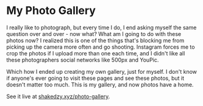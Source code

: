 # My Photo Gallery

I really like to photograph, but every time I do, I end asking myself the same question over and over - now what? What am I going to do with these photos now? I realized this is one of the things that's blocking me from picking up the camera more often and go shooting. Instagram forces me to crop the photos if I upload more than one each time, and I didn't like all these photographers social networks like 500px and YouPic.

Which how I ended up creating my own gallery, just for myself. I don't know if anyone's ever going to visit these pages and see these photos, but it doesn't matter too much. This is my gallery, and now photos have a home.

See it live at [shakedzy.xyz/photo-gallery](http://shakedzy.xyz/photo-gallery).

